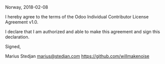 Norway, 2018-02-08

I hereby agree to the terms of the Odoo Individual Contributor License
Agreement v1.0.

I declare that I am authorized and able to make this agreement and sign this
declaration.

Signed,

Marius Stedjan marius@stedjan.com https://github.com/willmakenoise
